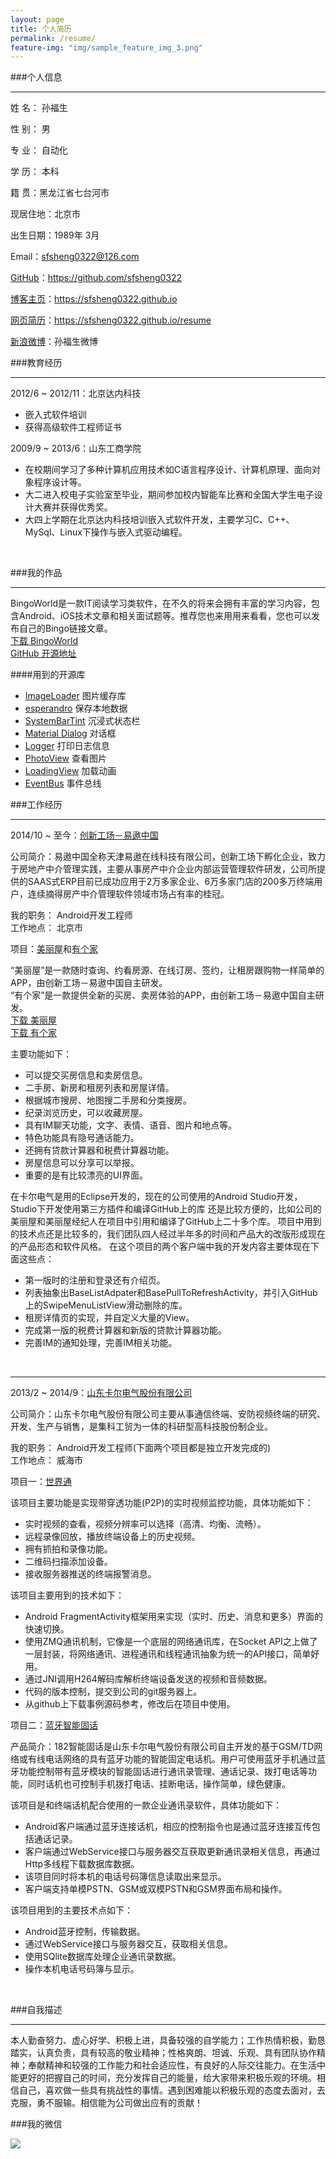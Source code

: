 ```yaml
---
layout: page
title: 个人简历
permalink: /resume/
feature-img: "img/sample_feature_img_3.png"
---
```


###个人信息
***

姓	名：	孙福生

性	别：	男

专	业：	自动化

学	历：	本科

籍	贯：黑龙江省七台河市

现居住地：北京市

出生日期：1989年 3月

Email：sfsheng0322@126.com

[GitHub](https://github.com/sfsheng0322)：https://github.com/sfsheng0322

[博客主页](https://sfsheng0322.github.io)：https://sfsheng0322.github.io

[网页简历](https://sfsheng0322.github.io/resume)：https://sfsheng0322.github.io/resume

[新浪微博](http://weibo.com/3852192525/profile?topnav=1&wvr=6)：孙福生微博
<br/>

###教育经历
***

2012/6 ~ 2012/11：北京达内科技

* 嵌入式软件培训
* 获得高级软件工程师证书

2009/9 ~ 2013/6：山东工商学院

* 在校期间学习了多种计算机应用技术如C语言程序设计、计算机原理、面向对象程序设计等。
* 大二进入校电子实验室至毕业，期间参加校内智能车比赛和全国大学生电子设计大赛并获得优秀奖。
* 大四上学期在北京达内科技培训嵌入式软件开发，主要学习C、C++、MySql、Linux下操作与嵌入式驱动编程。
<br/>

###我的作品
***

BingoWorld是一款IT阅读学习类软件，在不久的将来会拥有丰富的学习内容，包含Android、iOS技术文章和相关面试题等。推荐您也来用用来看看，您也可以发布自己的Bingo链接文章。<br/>
[下载 BingoWorld](https://fir.im/bingoworld)<br/>
[GitHub 开源地址](https://github.com/sfsheng0322/Bingo)<br/>

####用到的开源库

* [ImageLoader](https://github.com/nostra13/Android-Universal-Image-Loader) 图片缓存库
* [esperandro](https://github.com/dkunzler/esperandro) 保存本地数据
* [SystemBarTint](https://github.com/jgilfelt/SystemBarTint) 沉浸式状态栏
* [Material Dialog](https://github.com/afollestad/material-dialogs) 对话框
* [Logger](https://github.com/orhanobut/logger) 打印日志信息
* [PhotoView](https://github.com/chrisbanes/PhotoView) 查看图片
* [LoadingView](https://github.com/zzz40500/android-shapeLoadingView) 加载动画
* [EventBus](https://github.com/greenrobot/EventBus) 事件总线

###工作经历
***

2014/10 ~ 至今：[创新工场－易遨中国](http://www.eallcn.com/)

公司简介：易遨中国全称天津易遨在线科技有限公司，创新工场下孵化企业，致力于房地产中介管理实践，主要从事房产中介企业内部运营管理软件研发，公司所提供的SAAS式ERP目前已成功应用于2万多家企业、6万多家门店的200多万终端用户，连续摘得房产中介管理软件领域市场占有率的桂冠。

我的职务：	Android开发工程师<br/>
工作地点：	北京市

项目：[美丽屋](http://bj.meiliwu.com/)和[有个家](http://bj.yougejia.com/)

“美丽屋”是一款随时查询、约看房源、在线订房、签约，让租房跟购物一样简单的APP，由创新工场－易遨中国自主研发。<br/>
“有个家”是一款提供全新的买房、卖房体验的APP，由创新工场－易遨中国自主研发。<br/>
[下载 美丽屋](https://dl.eallcn.com/rent/c/android)<br/>
[下载 有个家](http://a.app.qq.com/o/simple.jsp?pkgname=com.eallcn.chow&g_f=991653)<br/>

主要功能如下：

* 可以提交买房信息和卖房信息。
* 二手房、新房和租房列表和房屋详情。
* 根据城市搜房、地图搜二手房和分类搜房。
* 纪录浏览历史，可以收藏房屋。
* 具有IM聊天功能，文字、表情、语音、图片和地点等。
* 特色功能具有隐号通话能力。
* 还拥有贷款计算器和税费计算器功能。
* 房屋信息可以分享可以举报。
* 重要的是有比较漂亮的UI界面。

在卡尔电气是用的Eclipse开发的，现在的公司使用的Android Studio开发，Studio下开发使用第三方插件和编译GitHub上的库
还是比较方便的，比如公司的美丽屋和美丽屋经纪人在项目中引用和编译了GitHub上二十多个库。
项目中用到的技术点还是比较多的，我们团队四人经过半年多的时间和产品大的改版形成现在的产品形态和软件风格。
在这个项目的两个客户端中我的开发内容主要体现在下面这些点：

* 第一版时的注册和登录还有介绍页。
* 列表抽象出BaseListAdpater和BasePullToRefreshActivity，并引入GitHub上的SwipeMenuListView滑动删除的库。
* 租房详情页的实现，并自定义大量的View。
* 完成第一版的税费计算器和新版的贷款计算器功能。
* 完善IM的通知处理，完善IM相关功能。
<br/>

***

2013/2 ~ 2014/9：[山东卡尔电气股份有限公司](http://www.kaer.cn/)

公司简介：山东卡尔电气股份有限公司主要从事通信终端、安防视频终端的研究、开发、生产与销售，是集科工贸为一体的科研型高科技股份制企业。

我的职务：	Android开发工程师(下面两个项目都是独立开发完成的)<br/>
工作地点：	威海市

项目一：[世界通](http://www.kaer.cn/pro-836.html)

该项目主要功能是实现带穿透功能(P2P)的实时视频监控功能，具体功能如下：

* 实时视频的查看，视频分辨率可以选择（高清、均衡、流畅）。	
* 远程录像回放，播放终端设备上的历史视频。	
* 拥有抓拍和录像功能。	
* 二维码扫描添加设备。	
* 接收服务器推送的终端报警消息。	

该项目主要用到的技术如下：

* Android FragmentActivity框架用来实现（实时、历史、消息和更多）界面的快速切换。	
* 使用ZMQ通讯机制，它像是一个底层的网络通讯库，在Socket API之上做了一层封装，将网络通讯、进程通讯和线程通讯抽象为统一的API接口，简单好用。	
* 通过JNI调用H264解码库解析终端设备发送的视频和音频数据。	
* 代码的版本控制，提交到公司的git服务器上。	
* 从github上下载事例源码参考，修改后在项目中使用。	

项目二：[蓝牙智能固话](http://www.kaer.cn/pro-834.html)

产品简介：182智能固话是山东卡尔电气股份有限公司自主开发的基于GSM/TD网络或有线电话网络的具有蓝牙功能的智能固定电话机。用户可使用蓝牙手机通过蓝牙功能控制带有蓝牙模块的智能固话进行通讯录管理、通话记录、拨打电话等功能，同时话机也可控制手机拨打电话、挂断电话，操作简单，绿色健康。

该项目是和终端话机配合使用的一款企业通讯录软件，具体功能如下：

* Android客户端通过蓝牙连接话机，相应的控制指令也是通过蓝牙连接互传包括通话记录。
* 客户端通过WebService接口与服务器交互获取更新通讯录相关信息，再通过Http多线程下载数据库数据。
* 该项目同时将本机的电话号码簿信息读取出来显示。
* 客户端支持单模PSTN、GSM或双模PSTN和GSM界面布局和操作。

该项目用到的主要技术点如下：

* Android蓝牙控制，传输数据。
* 通过WebService接口与服务器交互，获取相关信息。
* 使用SQlite数据库处理企业通讯录数据。
* 操作本机电话号码簿与显示。
<br/>

###自我描述
***
本人勤奋努力、虚心好学、积极上进，具备较强的自学能力；工作热情积极，勤恳踏实，认真负责，具有较高的敬业精神；性格爽朗、坦诚、乐观、具有团队协作精神；奉献精神和较强的工作能力和社会适应性，有良好的人际交往能力。在生活中能更好的把握自己的时间，充分发挥自己的能量，给大家带来积极乐观的环境。相信自己，喜欢做一些具有挑战性的事情。遇到困难能以积极乐观的态度去面对，去克服，勇不服输。相信能为公司做出应有的贡献！

###我的微信

![](/img/my_wechat.png)




